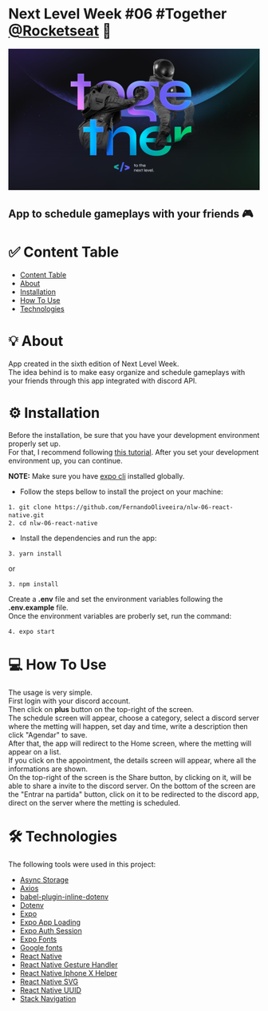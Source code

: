 # Next Level Week #06 #Together [@Rocketseat](https://github.com/Rocketseat) 🚀

<img src="./assets/wallpaper.png"/>

## App to schedule gameplays with your friends 🎮

:white_check_mark: Content Table
===============================
<!--ts-->  
* [Content Table](#white_check_mark-content-table)
* [About](#bulb-about)
* [Installation](#gear-installation)
* [How To Use](#computer-how-to-use)
* [Technologies](#hammer_and_wrench-technologies)    
<!--te-->

# :bulb: About
App created in the sixth edition of Next Level Week. <br>
The idea behind is to make easy organize and schedule gameplays with your friends
through this app integrated with discord API.

# :gear: Installation
Before the installation, be sure that you have your development environment properly set up.  
For that, I recommend following [this tutorial](https://reactnative.dev/docs/environment-setup).
After you set your development environment up, you can continue.

**NOTE:** Make sure you have [expo cli](https://expo.io/tools#cli) installed globally.

* Follow the steps bellow to install the project on your machine:
```
1. git clone https://github.com/FernandoOliveeira/nlw-06-react-native.git
2. cd nlw-06-react-native
```
* Install the dependencies and run the app:
```
3. yarn install
```
or
```
3. npm install
```
Create a **.env** file and set the environment variables following the **.env.example** file. <br>
Once the environment variables are proberly set, run the command:
```
4. expo start
```
# :computer: How To Use
The usage is very simple. <br>
First login with your discord account.<br>
Then click on **plus** button on the top-right of the screen.<br>
The schedule screen will appear, choose a category, select a discord server where the metting will happen, set day and time, 
write a description then click "Agendar" to save. <br>
After that, the app will redirect to the Home screen, where the metting will appear on a list. <br>
If you click on the appointment, the details screen will appear, where all the informations are shown. <br>
On the top-right of the screen is the Share button, by clicking on it, will be able to share a invite to the discord server.
On the bottom of the screen are the "Entrar na partida" button, click on it to be redirected to the discord app, direct on the server where the metting is scheduled.

# :hammer_and_wrench: Technologies
The following tools were used in this project:
- [Async Storage](https://github.com/react-native-async-storage/async-storage)
- [Axios](https://github.com/axios/axios) 
- [babel-plugin-inline-dotenv](https://github.com/brysgo/babel-plugin-inline-dotenv)
- [Dotenv](https://github.com/motdotla/dotenv)
- [Expo](https://docs.expo.io/)
- [Expo App Loading](https://docs.expo.io/versions/latest/sdk/app-loading/)
- [Expo Auth Session](https://docs.expo.io/versions/latest/sdk/auth-session/)
- [Expo Fonts](https://docs.expo.io/versions/latest/sdk/font/)
- [Google fonts](https://fonts.google.com/)
- [React Native](https://reactnative.dev/)
- [React Native Gesture Handler](https://docs.expo.io/versions/latest/sdk/gesture-handler/)
- [React Native Iphone X Helper](https://github.com/ptelad/react-native-iphone-x-helper)
- [React Native SVG](https://github.com/react-native-svg/react-native-svg)
- [React Native UUID](https://github.com/eugenehp/react-native-uuid)
- [Stack Navigation](https://reactnative.dev/docs/navigation#usage)


